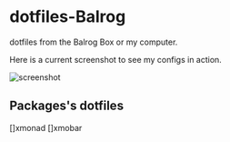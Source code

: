 dotfiles-Balrog
===============

dotfiles from the Balrog Box or my computer.


Here is a current screenshot to see my configs in action. 

![screenshot](http://cap.sprunge.us/carharttjimmy)

Packages's dotfiles
----------------------------
[]xmonad
[]xmobar
